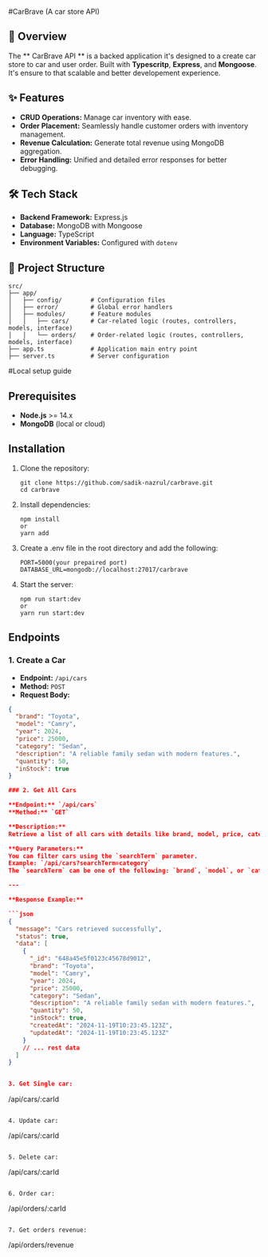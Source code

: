 #CarBrave (A car store API)

## 🚗 Overview

The ** CarBrave API ** is a backed application it's designed to a create car store to car and user order. Built with **Typescritp**, **Express**, and **Mongoose**. It's ensure to that scalable and better developement experience.

## ✨ Features

- **CRUD Operations:** Manage car inventory with ease.
- **Order Placement:** Seamlessly handle customer orders with inventory management.
- **Revenue Calculation:** Generate total revenue using MongoDB aggregation.
- **Error Handling:** Unified and detailed error responses for better debugging.

## 🛠️ Tech Stack

- **Backend Framework:** Express.js
- **Database:** MongoDB with Mongoose
- **Language:** TypeScript
- **Environment Variables:** Configured with `dotenv`

## 📁 Project Structure

```plaintext
src/
├── app/
│   ├── config/        # Configuration files
│   ├── error/         # Global error handlers
│   ├── modules/       # Feature modules
│   │   ├── cars/      # Car-related logic (routes, controllers, models, interface)
│   │   └── orders/    # Order-related logic (routes, controllers, models, interface)
├── app.ts             # Application main entry point
├── server.ts          # Server configuration

```

#Local setup guide

## Prerequisites

- **Node.js** >= 14.x
- **MongoDB** (local or cloud)

## Installation

1. Clone the repository:

   ```
   git clone https://github.com/sadik-nazrul/carbrave.git
   cd carbrave

   ```

2. Install dependencies:

   ```
   npm install
   or
   yarn add

   ```

3. Create a .env file in the root directory and add the following:

   ```
   PORT=5000(your prepaired port)
   DATABASE_URL=mongodb://localhost:27017/carbrave
   ```

4. Start the server:

   ```
   npm run start:dev
   or
   yarn run start:dev
   ```

## Endpoints

### 1. Create a Car

- **Endpoint:** `/api/cars`
- **Method:** `POST`
- **Request Body:**

````json
{
  "brand": "Toyota",
  "model": "Camry",
  "year": 2024,
  "price": 25000,
  "category": "Sedan",
  "description": "A reliable family sedan with modern features.",
  "quantity": 50,
  "inStock": true
}

### 2. Get All Cars

**Endpoint:** `/api/cars`
**Method:** `GET`

**Description:**
Retrieve a list of all cars with details like brand, model, price, category, etc.

**Query Parameters:**
You can filter cars using the `searchTerm` parameter.
Example: `/api/cars?searchTerm=category`
The `searchTerm` can be one of the following: `brand`, `model`, or `category`.

---

**Response Example:**

```json
{
  "message": "Cars retrieved successfully",
  "status": true,
  "data": [
    {
      "_id": "648a45e5f0123c45678d9012",
      "brand": "Toyota",
      "model": "Camry",
      "year": 2024,
      "price": 25000,
      "category": "Sedan",
      "description": "A reliable family sedan with modern features.",
      "quantity": 50,
      "inStock": true,
      "createdAt": "2024-11-19T10:23:45.123Z",
      "updatedAt": "2024-11-19T10:23:45.123Z"
    }
    // ... rest data
  ]
}


3. Get Single car:

````

/api/cars/:carId

```

4. Update car:

```

/api/cars/:carId

```

5. Delete car:

```

/api/cars/:carId

```

6. Order car:

```

/api/orders/:carId

```

7. Get orders revenue:

```

/api/orders/revenue

```

```
